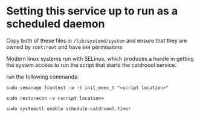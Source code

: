 # Setting this service up to run as a scheduled daemon

Copy both of these files in `/lib/systemd/system` and ensure that they are owned by `root:root` and have `644` permissions

Modern linux systems run with SELinux, which produces a hurdle in getting the system access to run the script that starts the catdroool service.

run the following commands:

`sudo semanage fcontext -a -t init_exec_t "<script location>"`

`sudo restorecon -v <script location>`

`sudo systemctl enable schedule-catdroool.timer`
